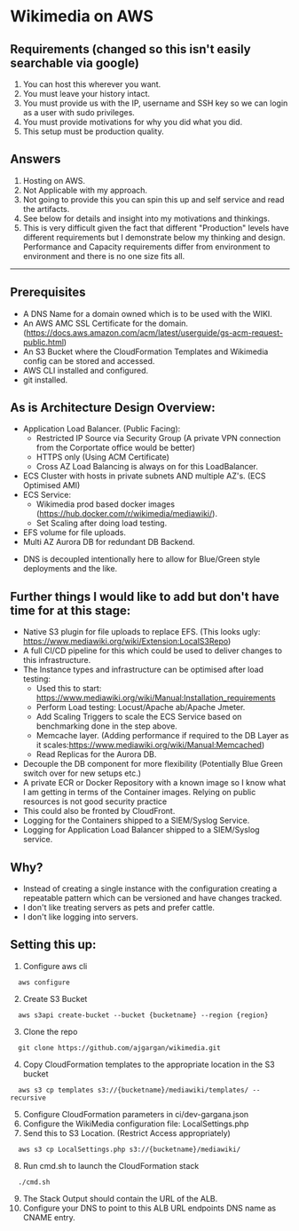 # Wikimedia on AWS
## Requirements (**changed** so this isn't easily searchable via google)
1. You can host this wherever you want.
2. You must leave your history intact.
3. You must provide us with the IP, username and SSH key so we can login as a user with sudo
privileges.
4. You must provide motivations for why you did what you did.
5. This setup must be production quality.

## Answers
1. Hosting on AWS.
2. Not Applicable with my approach.
3. Not going to provide this you can spin this up and self service and read the artifacts.
4. See below for details and insight into my motivations and thinkings.
5. This is very difficult given the fact that different "Production" levels have different requirements but I demonstrate below my thinking and design. Performance and Capacity requirements differ from environment to environment and there is no one size fits all.

----
## Prerequisites
* A DNS Name for a domain owned which is to be used with the WIKI.
* An AWS AMC SSL Certificate for the domain. (https://docs.aws.amazon.com/acm/latest/userguide/gs-acm-request-public.html)
* An S3 Bucket where the CloudFormation Templates and Wikimedia config can be stored and accessed. 
* AWS CLI installed and configured.
* git installed.

## As is Architecture Design Overview:
* Application Load Balancer. (Public Facing):
  * Restricted IP Source via Security Group (A private VPN connection from the Corportate office would be better)
  * HTTPS only (Using ACM Certificate)
  * Cross AZ Load Balancing is always on for this LoadBalancer. 
* ECS Cluster with hosts in private subnets AND multiple AZ's. (ECS Optimised AMI)
* ECS Service:
  * Wikimedia prod based docker images (https://hub.docker.com/r/wikimedia/mediawiki/).
  * Set Scaling after doing load testing.
* EFS volume for file uploads. 
* Multi AZ Aurora DB for redundant DB Backend.

- DNS is decoupled intentionally here to allow for Blue/Green style deployments and the like.

## Further things I would like to add but don't have time for at this stage:
* Native S3 plugin for file uploads to replace EFS. (This looks ugly: https://www.mediawiki.org/wiki/Extension:LocalS3Repo)
* A full CI/CD pipeline for this which could be used to deliver changes to this infrastructure.
* The Instance types and infrastructure can be optimised after load testing:
  * Used this to start: https://www.mediawiki.org/wiki/Manual:Installation_requirements
  * Perform Load testing: Locust/Apache ab/Apache Jmeter.
  * Add Scaling Triggers to scale the ECS Service based on benchmarking done in the step above.
  * Memcache layer. (Adding performance if required to the DB Layer as it scales:https://www.mediawiki.org/wiki/Manual:Memcached)
  * Read Replicas for the Aurora DB.
* Decouple the DB component for more flexibility (Potentially Blue Green switch over for new setups etc.)
* A private ECR or Docker Repository with a known image so I know what I am getting in terms of the Container images. Relying on public resources is not good security practice
* This could also be fronted by CloudFront. 
* Logging for the Containers shipped to a SIEM/Syslog Service.
* Logging for Application Load Balancer shipped to a SIEM/Syslog service.

## Why?
* Instead of creating a single instance with the configuration creating a repeatable pattern which can be versioned and have changes tracked.
* I don't like treating servers as pets and prefer cattle.
* I don't like logging into servers.

## Setting this up:
1. Configure aws cli 
```
  aws configure
```
2. Create S3 Bucket
```
  aws s3api create-bucket --bucket {bucketname} --region {region}
```
3. Clone the repo
```
  git clone https://github.com/ajgargan/wikimedia.git
```
4. Copy CloudFormation templates to the appropriate location in the S3 bucket
```
  aws s3 cp templates s3://{bucketname}/mediawiki/templates/ --recursive 
```
5. Configure CloudFormation parameters in ci/dev-gargana.json
6. Configure the WikiMedia configuration file: LocalSettings.php
7. Send this to S3 Location. (Restrict Access appropriately)
```
  aws s3 cp LocalSettings.php s3://{bucketname}/mediawiki/
```
8. Run cmd.sh to launch the CloudFormation stack
```
  ./cmd.sh
```
9. The Stack Output should contain the URL of the ALB.
10. Configure your DNS to point to this ALB URL endpoints DNS name as CNAME entry.
